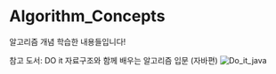 # Algorithm_Concepts

알고리즘 개념 학습한 내용들입니다!

참고 도서: DO it 자료구조와 함께 배우는 알고리즘 입문 (자바편)
![Do_it_java](https://user-images.githubusercontent.com/115389344/219984573-2933b2cd-00c8-441d-93a4-8a545bd413b1.jpg)
